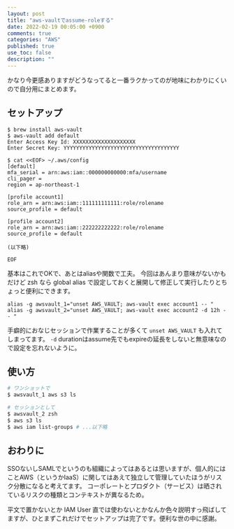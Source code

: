 ```yaml
---
layout: post
title: "aws-vaultでassume-roleする"
date: 2022-02-19 00:05:00 +0900
comments: true
categories: "AWS"
published: true
use_toc: false
description: ""
---
```


かなり今更感ありますがどうなってると一番ラクかってのが地味にわかりにくいので自分用にまとめます。

## セットアップ

```
$ brew install aws-vault
$ aws-vault add default
Enter Access Key Id: XXXXXXXXXXXXXXXXXXXX
Enter Secret Key: YYYYYYYYYYYYYYYYYYYYYYYYYYYYYYYYYYYYY

$ cat <<EOF> ~/.aws/config
[default]
mfa_serial = arn:aws:iam::000000000000:mfa/username
cli_pager =
region = ap-northeast-1

[profile account1]
role_arn = arn:aws:iam::111111111111:role/rolename
source_profile = default

[profile account2]
role_arn = arn:aws:iam::222222222222:role/rolename
source_profile = default

(以下略)

EOF
```

基本はこれでOKで、あとはaliasや関数で工夫。
今回はあんまり意味がないかもだけど zsh なら global alias で設定しておくと展開して修正して実行したりとちょっと便利にできます。

```
alias -g awsvault_1="unset AWS_VAULT; aws-vault exec account1 -- "
alias -g awsvault_2="unset AWS_VAULT; aws-vault exec account2 -d 12h -- "
```

手癖的におなじセッションで作業することが多くて `unset AWS_VAULT` も入れてしまってます。
`-d` durationはassume先でもexpireの延長をしないと無意味なので設定を忘れないように。

## 使い方

```sh
# ワンショットで
$ awsvault_1 aws s3 ls

# セッションとして
$ awsvault_2 zsh
$ aws s3 ls
$ aws iam list-groups # ...以下略
```

## おわりに

SSOないしSAMLでというのも組織によってはあるとは思いますが、個人的にはことAWS（というかIaaS）に関してはあえて独立して管理していたほうがリスク分散になると考えてます。
コーポレートとプロダクト（サービス）は晒されているリスクの種類とコンテキストが異なるため。

平文で置かないとか IAM User 直では使わないとかなんか色々説明すっ飛ばしてますが、ひとまずこれだけでセットアップは完了です。便利な世の中に感謝。
